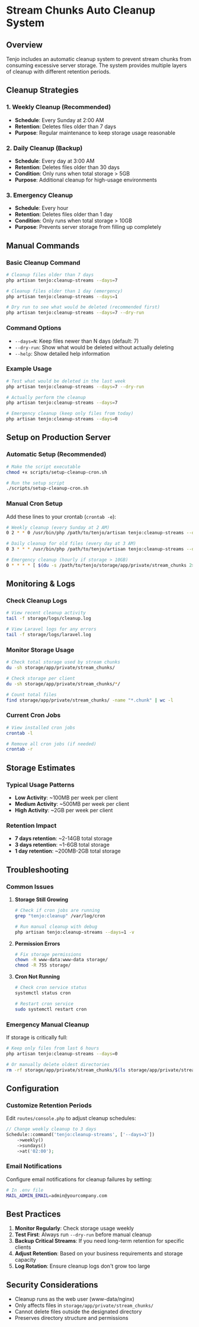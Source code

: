 # Stream Chunks Auto Cleanup System

## Overview

Tenjo includes an automatic cleanup system to prevent stream chunks from consuming excessive server storage. The system provides multiple layers of cleanup with different retention periods.

## Cleanup Strategies

### 1. **Weekly Cleanup (Recommended)**
- **Schedule**: Every Sunday at 2:00 AM
- **Retention**: Deletes files older than 7 days
- **Purpose**: Regular maintenance to keep storage usage reasonable

### 2. **Daily Cleanup (Backup)**
- **Schedule**: Every day at 3:00 AM
- **Retention**: Deletes files older than 30 days
- **Condition**: Only runs when total storage > 5GB
- **Purpose**: Additional cleanup for high-usage environments

### 3. **Emergency Cleanup**
- **Schedule**: Every hour
- **Retention**: Deletes files older than 1 day
- **Condition**: Only runs when total storage > 10GB
- **Purpose**: Prevents server storage from filling up completely

## Manual Commands

### Basic Cleanup Command
```bash
# Cleanup files older than 7 days
php artisan tenjo:cleanup-streams --days=7

# Cleanup files older than 1 day (emergency)
php artisan tenjo:cleanup-streams --days=1

# Dry run to see what would be deleted (recommended first)
php artisan tenjo:cleanup-streams --days=7 --dry-run
```

### Command Options
- `--days=N`: Keep files newer than N days (default: 7)
- `--dry-run`: Show what would be deleted without actually deleting
- `--help`: Show detailed help information

### Example Usage
```bash
# Test what would be deleted in the last week
php artisan tenjo:cleanup-streams --days=7 --dry-run

# Actually perform the cleanup
php artisan tenjo:cleanup-streams --days=7

# Emergency cleanup (keep only files from today)
php artisan tenjo:cleanup-streams --days=0
```

## Setup on Production Server

### Automatic Setup (Recommended)
```bash
# Make the script executable
chmod +x scripts/setup-cleanup-cron.sh

# Run the setup script
./scripts/setup-cleanup-cron.sh
```

### Manual Cron Setup
Add these lines to your crontab (`crontab -e`):

```bash
# Weekly cleanup (every Sunday at 2 AM)
0 2 * * 0 /usr/bin/php /path/to/tenjo/artisan tenjo:cleanup-streams --days=7 >> /path/to/tenjo/storage/logs/cleanup.log 2>&1

# Daily cleanup for old files (every day at 3 AM)
0 3 * * * /usr/bin/php /path/to/tenjo/artisan tenjo:cleanup-streams --days=30 >> /path/to/tenjo/storage/logs/cleanup.log 2>&1

# Emergency cleanup (hourly if storage > 10GB)
0 * * * * [ $(du -s /path/to/tenjo/storage/app/private/stream_chunks 2>/dev/null | cut -f1) -gt 10485760 ] && /usr/bin/php /path/to/tenjo/artisan tenjo:cleanup-streams --days=1 >> /path/to/tenjo/storage/logs/cleanup.log 2>&1
```

## Monitoring & Logs

### Check Cleanup Logs
```bash
# View recent cleanup activity
tail -f storage/logs/cleanup.log

# View Laravel logs for any errors
tail -f storage/logs/laravel.log
```

### Monitor Storage Usage
```bash
# Check total storage used by stream chunks
du -sh storage/app/private/stream_chunks/

# Check storage per client
du -sh storage/app/private/stream_chunks/*/

# Count total files
find storage/app/private/stream_chunks/ -name "*.chunk" | wc -l
```

### Current Cron Jobs
```bash
# View installed cron jobs
crontab -l

# Remove all cron jobs (if needed)
crontab -r
```

## Storage Estimates

### Typical Usage Patterns
- **Low Activity**: ~100MB per week per client
- **Medium Activity**: ~500MB per week per client
- **High Activity**: ~2GB per week per client

### Retention Impact
- **7 days retention**: ~2-14GB total storage
- **3 days retention**: ~1-6GB total storage
- **1 day retention**: ~200MB-2GB total storage

## Troubleshooting

### Common Issues

1. **Storage Still Growing**
   ```bash
   # Check if cron jobs are running
   grep "tenjo:cleanup" /var/log/cron

   # Run manual cleanup with debug
   php artisan tenjo:cleanup-streams --days=1 -v
   ```

2. **Permission Errors**
   ```bash
   # Fix storage permissions
   chown -R www-data:www-data storage/
   chmod -R 755 storage/
   ```

3. **Cron Not Running**
   ```bash
   # Check cron service status
   systemctl status cron

   # Restart cron service
   sudo systemctl restart cron
   ```

### Emergency Manual Cleanup
If storage is critically full:

```bash
# Keep only files from last 6 hours
php artisan tenjo:cleanup-streams --days=0

# Or manually delete oldest directories
rm -rf storage/app/private/stream_chunks/$(ls storage/app/private/stream_chunks/ | head -n 3)
```

## Configuration

### Customize Retention Periods
Edit `routes/console.php` to adjust cleanup schedules:

```php
// Change weekly cleanup to 3 days
Schedule::command('tenjo:cleanup-streams', ['--days=3'])
    ->weekly()
    ->sundays()
    ->at('02:00');
```

### Email Notifications
Configure email notifications for cleanup failures by setting:

```bash
# In .env file
MAIL_ADMIN_EMAIL=admin@yourcompany.com
```

## Best Practices

1. **Monitor Regularly**: Check storage usage weekly
2. **Test First**: Always run `--dry-run` before manual cleanup
3. **Backup Critical Streams**: If you need long-term retention for specific clients
4. **Adjust Retention**: Based on your business requirements and storage capacity
5. **Log Rotation**: Ensure cleanup logs don't grow too large

## Security Considerations

- Cleanup runs as the web user (www-data/nginx)
- Only affects files in `storage/app/private/stream_chunks/`
- Cannot delete files outside the designated directory
- Preserves directory structure and permissions
